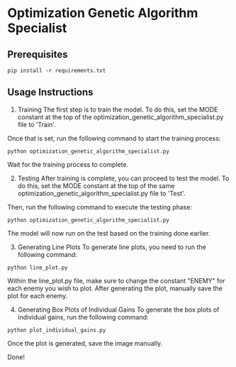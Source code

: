 # Optimization Genetic Algorithm Specialist

## Prerequisites

`pip install -r requirements.txt`

## Usage Instructions
1. Training
The first step is to train the model. To do this, set the MODE constant at the top of the optimization_genetic_algorithm_specialist.py file to 'Train'.

Once that is set, run the following command to start the training process:

`python optimization_genetic_algorithm_specialist.py`

Wait for the training process to complete.

2. Testing
After training is complete, you can proceed to test the model. To do this, set the MODE constant at the top of the same optimization_genetic_algorithm_specialist.py file to 'Test'.

Then, run the following command to execute the testing phase:

`python optimization_genetic_algorithm_specialist.py`

The model will now run on the test based on the training done earlier.

3. Generating Line Plots
To generate line plots, you need to run the following command:

`python line_plot.py`

Within the line_plot.py file, make sure to change the constant "ENEMY" for each enemy you wish to plot. 
After generating the plot, manually save the plot for each enemy.

4. Generating Box Plots of Individual Gains
To generate the box plots of individual gains, run the following command:

`python plot_individual_gains.py`

Once the plot is generated, save the image manually.

Done!
